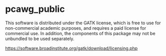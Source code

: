 # pcawg_public

This software is distributed under the GATK license, which is free to use for non-commercial academic purposes, and requires a paid license for commercial use.  In addition, the components of this package may not be unbundled to be used separately.

https://software.broadinstitute.org/gatk/download/licensing.php
